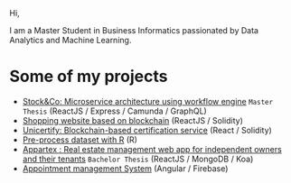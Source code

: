 Hi,

I am a Master Student in Business Informatics passionated by Data Analytics and Machine Learning. 

# Some of my projects #
- [Stock&Co: Microservice architecture using workflow engine](https://github.com/KesThav/stock-and-co) `Master Thesis` (ReactJS / Express / Camunda / GraphQL)
- [Shopping website based on blockchain](https://github.com/KesThav/Shopping-blockchain) (ReactJS / Solidity)
- [Unicertify: Blockchain-based certification service](https://github.com/KesThav/UniCertify) (React / Solidity)
- [Pre-process dataset with R](https://github.com/KesThav/pre_process_R) (R)
- [Appartex : Real estate management web app for independent owners and their tenants](https://github.com/KesThav/Appartex) `Bachelor Thesis` (ReactJS / MongoDB / Koa)
- [Appointment management System](https://github.com/KesThav/appointment-management) (Angular / Firebase)
